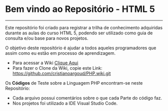 # Bem vindo ao Repositório - HTML 5
---
Este repositório foi criado para registrar a trilha de conhecimento adquiridas durante as aulas do curso HTML 5, podendo ser utilizado como guia de consulta e/ou base para novos projetos.

O objetivo deste repositório é ajudar a todos aqueles programadores que assim como eu estão em processo de aprendizagem.

   * Para acessar a Wiki [Clique Aqui](https://github.com/cristianoargoud/PHP/wiki)
   * Para fazer o Clone da Wiki, copie este Link: https://github.com/cristianoargoud/PHP.wiki.git
   
Os **Códigos** de Teste sobre a Linguagem PHP encontram-se neste Repositório:
   * Cada arquivo possui comentários sobre o que cada Parte do código faz. 
   * Nos projetos foi utilizado a IDE Visual Studio Code.

